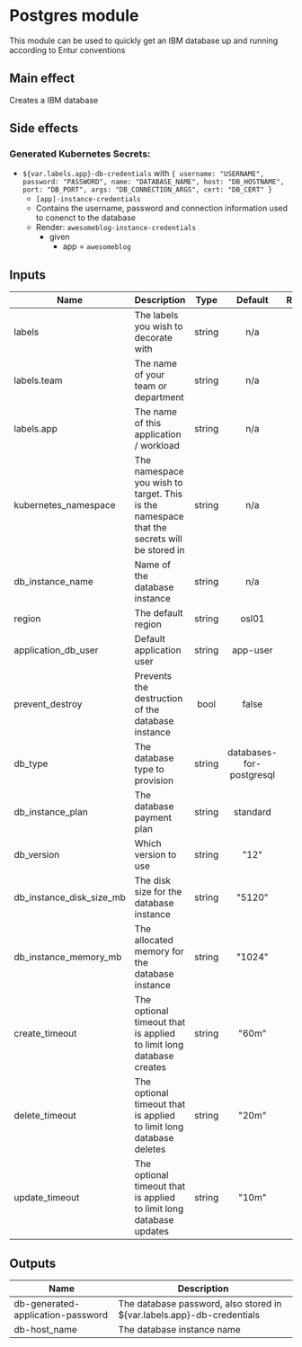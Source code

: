 # Postgres module

This module can be used to quickly get an IBM database up and running according to Entur conventions

## Main effect

Creates a IBM database

## Side effects

### Generated Kubernetes Secrets:

- `${var.labels.app}-db-credentials` with `{ username: "USERNAME", password: "PASSWORD", name: "DATABASE_NAME", host: "DB_HOSTNAME", port: "DB_PORT", args: "DB_CONNECTION_ARGS", cert: "DB_CERT" }`
  - `[app]-instance-credentials`
  - Contains the username, password and connection information used to conenct to the database
  - Render: `awesomeblog-instance-credentials`
    - given
      - app = `awesomeblog`

## Inputs

| Name | Description | Type | Default | Required |
|------|-------------|:----:|:-----:|:-----:|
| labels | The labels you wish to decorate with | string | n/a | yes |
| labels.team | The name of your team or department | string | n/a | yes |
| labels.app | The name of this application / workload | string | n/a | yes |
| kubernetes_namespace | The namespace you wish to target. This is the namespace that the secrets will be stored in | string | n/a | yes |
| db_instance_name | Name of the database instance | string | n/a | yes |
| region | The default region | string | osl01 | no |
| application_db_user | Default application user | string | app-user | no |
| prevent_destroy | Prevents the destruction of the database instance | bool | false | no |
| db_type | The database type to provision | string | databases-for-postgresql | no |
| db_instance_plan | The database payment plan | string | standard | no |
| db_version | Which version to use | string | "12" | no |
| db_instance_disk_size_mb | The disk size for the database instance | string | "5120" | no |
| db_instance_memory_mb | The allocated memory for the database instance | string | "1024" | no |
| create_timeout | The optional timeout that is applied to limit long database creates | string | "60m" | no |
| delete_timeout | The optional timeout that is applied to limit long database deletes | string | "20m" | no |
| update_timeout | The optional timeout that is applied to limit long database updates | string | "10m" | no |


## Outputs

| Name | Description |
|------|-------------|
| db-generated-application-password | The database password, also stored in ${var.labels.app}-db-credentials |
| db-host_name | The database instance name |
